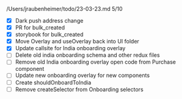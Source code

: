 /Users/jraubenheimer/todo/23-03-23.md
5/10
- [x] Dark push address change
- [x] PR for bulk_created
- [x] storybook for bulk_created
- [x] Move Overlay and useOverlay back into UI folder
- [x] Update callsite for India onboarding overlay
- [ ] Delete old india onboarding schema and other redux files
- [ ] Remove old India onboarding overlay open code from Purchase component
- [ ] Update new onboarding overlay for new components
- [ ] Create shouldOnboardToIndia
- [ ] Remove createSelector from Onboarding selectors
